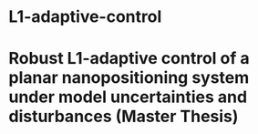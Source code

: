 # L1-adaptive-control
# Robust L1-adaptive control of a planar nanopositioning system under model uncertainties and disturbances (Master Thesis)
